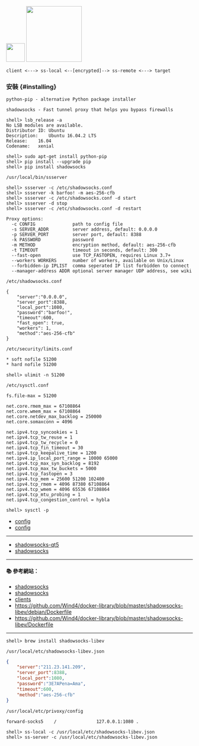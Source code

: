 <img src="https://avatars3.githubusercontent.com/u/3006190?v=3&s=200" width="50">

<img src="http://i.imgur.com/UsYeOvB.png" width="150">

```
client <---> ss-local <--[encrypted]--> ss-remote <---> target
```

### 安裝 {#installing}

`python-pip - alternative Python package installer`

`shadowsocks - Fast tunnel proxy that helps you bypass firewalls`

```
shell> lsb_release -a
No LSB modules are available.
Distributor ID:	Ubuntu
Description:	Ubuntu 16.04.2 LTS
Release:	16.04
Codename:	xenial
```

```
shell> sudo apt-get install python-pip
shell> pip install --upgrade pip
shell> pip install shadowsocks
```

`/usr/local/bin/ssserver`

```
shell> ssserver -c /etc/shadowsocks.conf
shell> ssserver -k barfoo! -m aes-256-cfb
shell> ssserver -c /etc/shadowsocks.conf -d start
shell> ssserver -d stop
shell> ssserver -c /etc/shadowsocks.conf -d restart   
```

```
Proxy options:
  -c CONFIG              path to config file
  -s SERVER_ADDR         server address, default: 0.0.0.0
  -p SERVER_PORT         server port, default: 8388
  -k PASSWORD            password
  -m METHOD              encryption method, default: aes-256-cfb
  -t TIMEOUT             timeout in seconds, default: 300
  --fast-open            use TCP_FASTOPEN, requires Linux 3.7+
  --workers WORKERS      number of workers, available on Unix/Linux
  --forbidden-ip IPLIST  comma seperated IP list forbidden to connect
  --manager-address ADDR optional server manager UDP address, see wiki
```

`/etc/shadowsocks.conf`

```
{
    "server":"0.0.0.0",
    "server_port":8388,
    "local_port":1080,
    "password":"barfoo!",
    "timeout":600,
    "fast_open": true,
    "workers": 1,
    "method":"aes-256-cfb"
}
```

`/etc/security/limits.conf`
```
* soft nofile 51200
* hard nofile 51200
```

```
shell> ulimit -n 51200
```

`/etc/sysctl.conf`

```
fs.file-max = 51200

net.core.rmem_max = 67108864
net.core.wmem_max = 67108864
net.core.netdev_max_backlog = 250000
net.core.somaxconn = 4096

net.ipv4.tcp_syncookies = 1
net.ipv4.tcp_tw_reuse = 1
net.ipv4.tcp_tw_recycle = 0
net.ipv4.tcp_fin_timeout = 30
net.ipv4.tcp_keepalive_time = 1200
net.ipv4.ip_local_port_range = 10000 65000
net.ipv4.tcp_max_syn_backlog = 8192
net.ipv4.tcp_max_tw_buckets = 5000
net.ipv4.tcp_fastopen = 3
net.ipv4.tcp_mem = 25600 51200 102400
net.ipv4.tcp_rmem = 4096 87380 67108864
net.ipv4.tcp_wmem = 4096 65536 67108864
net.ipv4.tcp_mtu_probing = 1
net.ipv4.tcp_congestion_control = hybla
```

```
shell> sysctl -p
```

- [config](https://shadowsocks.org/en/config/quick-guide.html)
- [config](https://shadowsocks.org/en/config/advanced.html)

---

- [shadowsocks-qt5](https://github.com/shadowsocks/shadowsocks-qt5/releases)
- [shadowsocks](https://itunes.apple.com/tw/app/shadowsocks/id665729974?l=zh&mt=8)

---

#### :books: 參考網站：
- [shadowsocks](https://github.com/shadowsocks)
- [shadowsocks](https://shadowsocks.org/en/index.html)
- [clients](https://shadowsocks.org/en/download/clients.html)
- https://github.com/Wind4/docker-library/blob/master/shadowsocks-libev/debian/Dockerfile
- https://github.com/Wind4/docker-library/blob/master/shadowsocks-libev/Dockerfile

---

```
shell> brew install shadowsocks-libev
```

`/usr/local/etc/shadowsocks-libev.json`
```json
{
    "server":"211.23.141.209",
    "server_port":8388,
    "local_port":1080,
    "password":"3E7APena=Ama",
    "timeout":600,
    "method":"aes-256-cfb"
}

```

`/usr/local/etc/privoxy/config`
```
forward-socks5    /               127.0.0.1:1080 .
```

```
shell> ss-local -c /usr/local/etc/shadowsocks-libev.json
shell> ss-server -c /usr/local/etc/shadowsocks-libev.json
```

